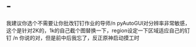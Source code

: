 # -
我建议你选个不需要让你批改钉钉作业的导师/n
pyAutoGUI对分辨率非常敏感，这个是针对2K的，1k的自己截个图替换一下，region设定一下区域适应自己的钉钉
/n
你说的对，但是前中后我忘了，反正原神启动摸工时
